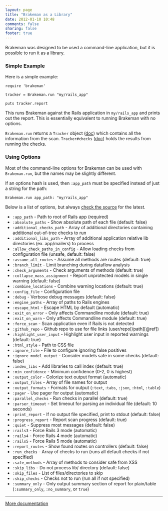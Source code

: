 ```yaml
---
layout: page
title: "Brakeman as a Library"
date: 2012-01-10 10:48
comments: false
sharing: false
footer: true
---
```


Brakeman was designed to be used a command-line application, but it is possible to run it as a library.

### Simple Example

Here is a simple example:

    require 'brakeman'

    tracker = Brakeman.run "my/rails_app"

    puts tracker.report

This runs Brakeman against the Rails application in `my/rails_app` and prints out the report. This is essentially equivalent to running Brakeman with no options.

`Brakeman.run` returns a `Tracker` object ([doc](http://rubydoc.info/github/presidentbeef/brakeman/master/frames)) which contains all the information from the scan. `Tracker#checks` ([doc](http://rubydoc.info/github/presidentbeef/brakeman/master/frames)) holds the results from running the checks.

### Using Options

Most of the command-line options for Brakeman can be used with `Brakeman.run`, but the names may be slightly different.

If an options hash is used, then `:app_path` must be specified instead of just a string for the path:

    Brakeman.run app_path: "my/rails_app"

Below is a list of options, but always [check the source](https://github.com/presidentbeef/brakeman/blob/master/lib/brakeman/options.rb) for the latest.

* `:app_path` - Path to root of Rails app (required)
* `:absolute_paths` - Show absolute path of each file (default: false)
* `:additional_checks_path` - Array of additional directories containing additional out-of-tree checks to run
* `:additional_libs_path` - Array of additional application relative lib directories (ex. app/mailers) to process
* `:allow_check_paths_in_config` - Allow loading checks from configuration file (unsafe, default: false)
* `:assume_all_routes` - Assume all methods are routes (default: true)
* `:branch_limit` - Limit branching during dataflow analysis
* `:check_arguments` - Check arguments of methods (default: true)
* `:collapse_mass_assignment` - Report unprotected models in single warning (default: false)
* `:combine_locations` - Combine warning locations (default: true)
* `:config_file` - Configuration file
* `:debug` - Verbose debug messages (default: false)
* `:engine_paths` - Array of paths to Rails engines
* `:escape_html` - Escape HTML by default (automatic)
* `:exit_on_error` - Only affects Commandline module (default: true)
* `:exit_on_warn` - Only affects Commandline module (default: true)
* `:force_scan` - Scan application even if Rails is not detected
* `:github_repo` - Github repo to use for file links (user/repo[/path][@ref])
* `:highlight_user_input` - Highlight user input in reported warnings (default: true)
* `:html_style` - Path to CSS file
* `:ignore_file` - File to configure ignoring false positives
* `:ignore_model_output` - Consider models safe in some checks (default: false)
* `:index_libs` - Add libraries to call index (default: true)
* `:min_confidence` - Minimum confidence (0-2, 0 is highest)
* `:output_color` - Colorize text output format (automatic)
* `:output_files` - Array of file names for output
* `:output_formats` - Formats for output (`:text`, :`tabs`, `:json`, `:html`, `:table`)
* `:pager` - Use pager for output (automatic)
* `:parallel_checks` - Run checks in parallel (default: true)
* `:parser_timeout` - Set timeout for parsing an individual file (default: 10 seconds)
* `:print_report` - If no output file specified, print to stdout (default: false)
* `:progress_report` - Report scan progress (default: true)
* `:quiet` - Suppress most messages (default: false)
* `:rails3` - Force Rails 3 mode (automatic)
* `:rails4` - Force Rails 4 mode (automatic)
* `:rails5` - Force Rails 5 mode (automatic)
* `:report_routes` - Show found routes on controllers (default: false)
* `:run_checks` - Array of checks to run (runs all default checks if not specified)
* `:safe_methods` - Array of methods to consider safe from XSS
* `:skip_libs` - Do not process lib/ directory (default: false)
* `:skip_files` - List of files/directories to skip
* `:skip_checks` - Checks not to run (run all if not specified)
* `:summary_only` - Only output summary section of report for plain/table (`:summary_only`, `:no_summary`, or `true`)

---

[More documentation](/docs)
